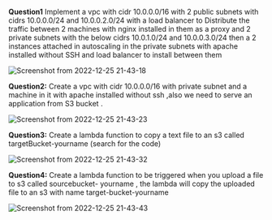 **Question1**
Implement a vpc with cidr 10.0.0.0/16 with 2 public subnets with cidrs 10.0.0.0/24 and
10.0.0.2.0/24 with a load balancer to Distribute the traffic between 2 machines with nginx
installed in them as a proxy and 2 private subnets with the below cidrs 10.0.1.0/24 and
10.0.0.3.0/24 then a 2 instances attached in autoscaling in the private subnets with apache
installed without SSH and load balancer to install between them

![Screenshot from 2022-12-25 21-43-18](https://user-images.githubusercontent.com/28235504/209480312-0a524286-32d0-4cce-bd77-ddc6a0f8147d.png)

**Question2:**
Create a vpc with cidr 10.0.0.0/16 with private subnet and a machine in it with apache installed
without ssh ,also we need to serve an application from S3 bucket .

![Screenshot from 2022-12-25 21-43-23](https://user-images.githubusercontent.com/28235504/209480323-475761cf-dc06-4e44-9d5c-183398796fac.png)

**Question3:**
Create a lambda function to copy a text file to an s3 called targetBucket-yourname (search for
the code)

![Screenshot from 2022-12-25 21-43-32](https://user-images.githubusercontent.com/28235504/209480330-233786b4-eeda-40f3-a1cb-fbaec7acd208.png)

**Question4:**
Create a lambda function to be triggered when you upload a file to s3 called sourcebucket-
yourname , the lambda will copy the uploaded file to an s3 with name target-bucket-yourname

![Screenshot from 2022-12-25 21-43-43](https://user-images.githubusercontent.com/28235504/209480333-b92a3cc2-cbf4-4d5c-9aa1-e4a088403d8a.png)

